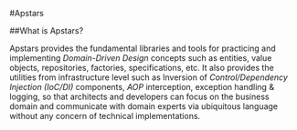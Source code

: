 ﻿#Apstars

##What is Apstars?

Apstars provides the fundamental libraries and tools for practicing and implementing *Domain-Driven Design* concepts such as entities, value objects, repositories, factories, specifications, etc. It also provides the utilities from infrastructure level such as Inversion of *Control/Dependency Injection (IoC/DI)* components, *AOP* interception, exception handling & logging, so that architects and developers can focus on the business domain and communicate with domain experts via ubiquitous language without any concern of technical implementations.